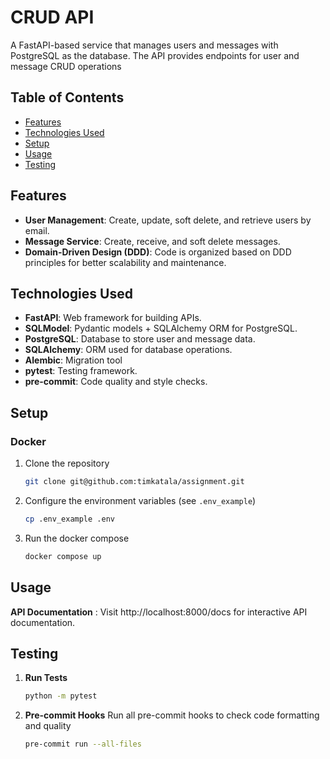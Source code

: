# CRUD API

A FastAPI-based service that manages users and messages with PostgreSQL as the database. The API provides endpoints for user and message CRUD operations

## Table of Contents
- [Features](#features)
- [Technologies Used](#technologies-used)
- [Setup](#setup)
- [Usage](#usage)
- [Testing](#testing)

## Features
- **User Management**: Create, update, soft delete, and retrieve users by email.
- **Message Service**: Create, receive, and soft delete messages.
- **Domain-Driven Design (DDD)**: Code is organized based on DDD principles for better scalability and maintenance.

## Technologies Used
- **FastAPI**: Web framework for building APIs.
- **SQLModel**: Pydantic models + SQLAlchemy ORM for PostgreSQL.
- **PostgreSQL**: Database to store user and message data.
- **SQLAlchemy**: ORM used for database operations.
- **Alembic**: Migration tool
- **pytest**: Testing framework.
- **pre-commit**: Code quality and style checks.

## Setup
### Docker

1. Clone the repository
    ```bash
    git clone git@github.com:timkatala/assignment.git
    ```
2. Configure the environment variables (see `.env_example`)
    ```bash
    cp .env_example .env
    ```
3. Run the docker compose
    ```bash
    docker compose up
    ```

## Usage
**API Documentation** : Visit http://localhost:8000/docs for interactive API documentation.

## Testing
1. **Run Tests**
    ```bash
    python -m pytest
    ```
2. **Pre-commit Hooks** Run all pre-commit hooks to check code formatting and quality
    ```bash
    pre-commit run --all-files
    ```